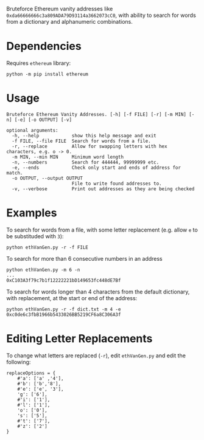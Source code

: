 Bruteforce Ethereum vanity addresses like `0xda66666666c3a809ADA79D93114a3662073cC0`, with ability to search for words from a dictionary and alphanumeric combinations.

# Dependencies
Requires `ethereum` library:
```
python -m pip install ethereum
```

# Usage
```
Bruteforce Ethereum Vanity Addresses. [-h] [-f FILE] [-r] [-m MIN] [-n] [-e] [-o OUTPUT] [-v]

optional arguments:
  -h, --help            show this help message and exit
  -f FILE, --file FILE  Search for words from a file.
  -r, --replace         Allow for swapping letters with hex characters, e.g. o -> 0.
  -m MIN, --min MIN     Minimum word length
  -n, --numbers         Search for 444444, 99999999 etc.
  -e, --ends            Check only start and ends of address for match.
  -o OUTPUT, --output OUTPUT
                        File to write found addresses to.
  -v, --verbose         Print out addresses as they are being checked
```


# Examples
To search for words from a file, with some letter replacement (e.g. allow  `e` to be substituded with `3`):
```
python ethVanGen.py -r -f FILE
```


To search for more than 6 consecutive numbers in an address
```
python ethVanGen.py -m 6 -n
...
0xC103A3f79c7b1f12222221bD149653fc448dE7Bf
```


To search for words longer than 4 characters from the default dictionary, with replacement, at the start or end of the address:
```
python ethVanGen.py -r -f dict.txt -m 4 -e
0xc0de6c3fbB1966b5433026BB5219CF6a8C306A3f
```


# Editing Letter Replacements
To change what letters are replaced (`-r`), edit `ethVanGen.py` and edit the following:
```
replaceOptions = {
    #'a': ['a' ,'4'],
    #'b': ['b','8'],
    #'e': ['e', '3'],
    'g': ['6'],
    #'i': ['1'],
    #'l': ['1'],
    'o': ['0'],
    's': ['5'],
    #'t': ['7'],
    #'z': ['2']
}

```

